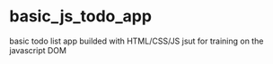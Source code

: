 # basic_js_todo_app
basic todo list app builded with HTML/CSS/JS jsut for training on the javascript DOM

